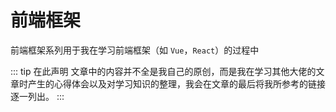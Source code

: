 # 前端框架

前端框架系列用于我在学习前端框架（如 `Vue`，`React`）的过程中

::: tip 在此声明
文章中的内容并不全是我自己的原创，而是我在学习其他大佬的文章时产生的心得体会以及对学习知识的整理，我会在文章的最后将我所参考的链接逐一列出。
:::
